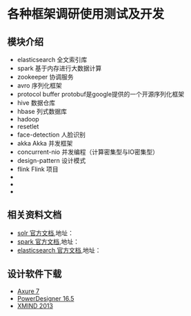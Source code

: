 # 各种框架调研使用测试及开发


## 模块介绍
 * elasticsearch        全文索引库
 * spark                基于内存进行大数据计算
 * zookeeper            协调服务
 * avro                 序列化框架
 * protocol buffer      protobuf是google提供的一个开源序列化框架
 * hive                 数据仓库
 * hbase                列式数据库
 * hadoop
 * resetlet
 * face-detection       人脸识别
 * akka                 Akka 并发框架
 * concurrent-nio       并发编程（计算密集型与IO密集型）
 * design-pattern       设计模式
 * flink                Flink 项目
 * 
 *
 *
 



## 相关资料文档

 * [solr 官方文档](),地址：
 * [spark 官方文档](),地址：
 * [elasticsearch 官方文档](),地址：
 
 
 

## 设计软件下载
  * [Axure 7](http://share.weiyun.com/aa9e5cc01f8766630f9a73d1de0095a5)
  * [PowerDesigner 16.5](http://share.weiyun.com/9b025f1f81b86f5f84e22215fcda9093)
  * [XMIND 2013](http://share.weiyun.com/95b05e748c0f84559c38c5cdfc9873b7)

